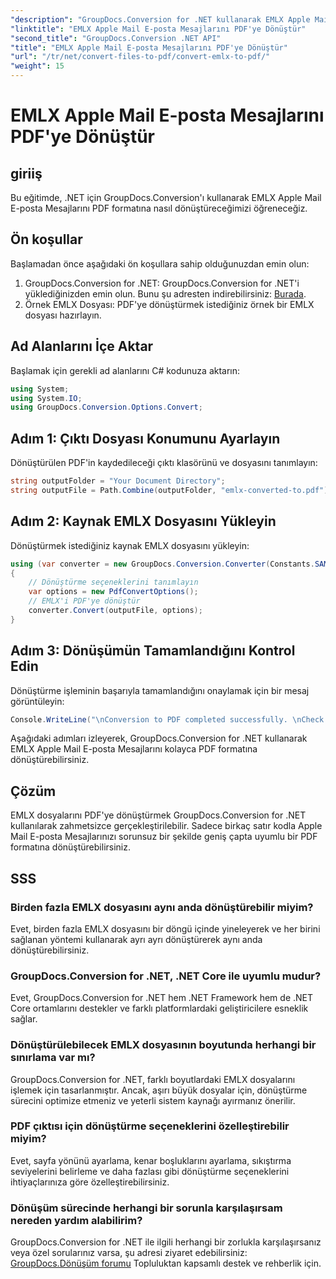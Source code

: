```yaml
---
"description": "GroupDocs.Conversion for .NET kullanarak EMLX Apple Mail E-posta Mesajlarını zahmetsizce PDF'ye nasıl dönüştüreceğinizi öğrenin. Belge yönetimi görevlerinizi basitleştirin."
"linktitle": "EMLX Apple Mail E-posta Mesajlarını PDF'ye Dönüştür"
"second_title": "GroupDocs.Conversion .NET API"
"title": "EMLX Apple Mail E-posta Mesajlarını PDF'ye Dönüştür"
"url": "/tr/net/convert-files-to-pdf/convert-emlx-to-pdf/"
"weight": 15
---
```


# EMLX Apple Mail E-posta Mesajlarını PDF'ye Dönüştür

## giriiş
Bu eğitimde, .NET için GroupDocs.Conversion'ı kullanarak EMLX Apple Mail E-posta Mesajlarını PDF formatına nasıl dönüştüreceğimizi öğreneceğiz.
## Ön koşullar
Başlamadan önce aşağıdaki ön koşullara sahip olduğunuzdan emin olun:
1. GroupDocs.Conversion for .NET: GroupDocs.Conversion for .NET'i yüklediğinizden emin olun. Bunu şu adresten indirebilirsiniz: [Burada](https://releases.groupdocs.com/conversion/net/).
2. Örnek EMLX Dosyası: PDF'ye dönüştürmek istediğiniz örnek bir EMLX dosyası hazırlayın.

## Ad Alanlarını İçe Aktar
Başlamak için gerekli ad alanlarını C# kodunuza aktarın:
```csharp
using System;
using System.IO;
using GroupDocs.Conversion.Options.Convert;
```
## Adım 1: Çıktı Dosyası Konumunu Ayarlayın
Dönüştürülen PDF'in kaydedileceği çıktı klasörünü ve dosyasını tanımlayın:
```csharp
string outputFolder = "Your Document Directory";
string outputFile = Path.Combine(outputFolder, "emlx-converted-to.pdf");
```
## Adım 2: Kaynak EMLX Dosyasını Yükleyin
Dönüştürmek istediğiniz kaynak EMLX dosyasını yükleyin:
```csharp
using (var converter = new GroupDocs.Conversion.Converter(Constants.SAMPLE_EMLX))
{
    // Dönüştürme seçeneklerini tanımlayın
    var options = new PdfConvertOptions();
    // EMLX'i PDF'ye dönüştür
    converter.Convert(outputFile, options);
}
```
## Adım 3: Dönüşümün Tamamlandığını Kontrol Edin
Dönüştürme işleminin başarıyla tamamlandığını onaylamak için bir mesaj görüntüleyin:
```csharp
Console.WriteLine("\nConversion to PDF completed successfully. \nCheck output in {0}", outputFolder);
```
Aşağıdaki adımları izleyerek, GroupDocs.Conversion for .NET kullanarak EMLX Apple Mail E-posta Mesajlarını kolayca PDF formatına dönüştürebilirsiniz.

## Çözüm
EMLX dosyalarını PDF'ye dönüştürmek GroupDocs.Conversion for .NET kullanılarak zahmetsizce gerçekleştirilebilir. Sadece birkaç satır kodla Apple Mail E-posta Mesajlarınızı sorunsuz bir şekilde geniş çapta uyumlu bir PDF formatına dönüştürebilirsiniz.
## SSS
### Birden fazla EMLX dosyasını aynı anda dönüştürebilir miyim?
Evet, birden fazla EMLX dosyasını bir döngü içinde yineleyerek ve her birini sağlanan yöntemi kullanarak ayrı ayrı dönüştürerek aynı anda dönüştürebilirsiniz.
### GroupDocs.Conversion for .NET, .NET Core ile uyumlu mudur?
Evet, GroupDocs.Conversion for .NET hem .NET Framework hem de .NET Core ortamlarını destekler ve farklı platformlardaki geliştiricilere esneklik sağlar.
### Dönüştürülebilecek EMLX dosyasının boyutunda herhangi bir sınırlama var mı?
GroupDocs.Conversion for .NET, farklı boyutlardaki EMLX dosyalarını işlemek için tasarlanmıştır. Ancak, aşırı büyük dosyalar için, dönüştürme sürecini optimize etmeniz ve yeterli sistem kaynağı ayırmanız önerilir.
### PDF çıktısı için dönüştürme seçeneklerini özelleştirebilir miyim?
Evet, sayfa yönünü ayarlama, kenar boşluklarını ayarlama, sıkıştırma seviyelerini belirleme ve daha fazlası gibi dönüştürme seçeneklerini ihtiyaçlarınıza göre özelleştirebilirsiniz.
### Dönüşüm sürecinde herhangi bir sorunla karşılaşırsam nereden yardım alabilirim?
GroupDocs.Conversion for .NET ile ilgili herhangi bir zorlukla karşılaşırsanız veya özel sorularınız varsa, şu adresi ziyaret edebilirsiniz: [GroupDocs.Dönüşüm forumu](https://forum.groupdocs.com/c/conversion/11) Topluluktan kapsamlı destek ve rehberlik için.